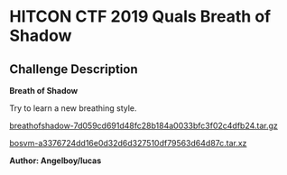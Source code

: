 HITCON CTF 2019 Quals Breath of Shadow
================

## Challenge Description

**Breath of Shadow**

Try to learn a new breathing style.

[breathofshadow-7d059cd691d48fc28b184a0033bfc3f02c4dfb24.tar.gz](http://hitcon-2019-quals.s3-website-ap-northeast-1.amazonaws.com/breathofshadow-7d059cd691d48fc28b184a0033bfc3f02c4dfb24.tar.gz)

[bosvm-a3376724dd16e0d32d6d327510df79563d64d87c.tar.xz](https://drive.google.com/open?id=1UduAfIddc5_VCv5ttpjIatd541VW_Mms)

**Author: Angelboy/lucas**